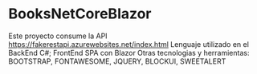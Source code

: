 # BooksNetCoreBlazor
Este proyecto consume la API https://fakerestapi.azurewebsites.net/index.html
Lenguaje utilizado en el BackEnd C#;
FrontEnd SPA con Blazor
Otras tecnologias y herramientas: BOOTSTRAP, FONTAWESOME, JQUERY, BLOCKUI, SWEETALERT
